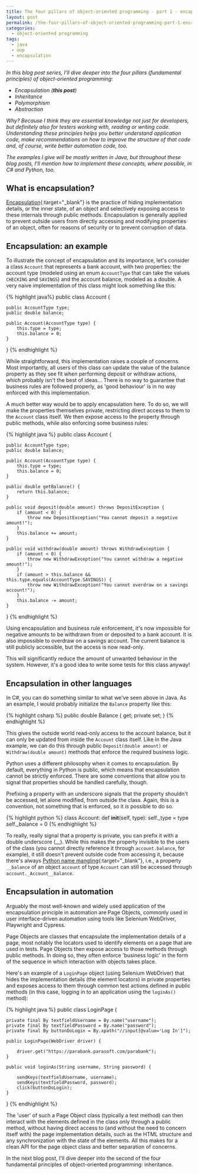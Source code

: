```yaml
---
title: The four pillars of object-oriented programming - part 1 - encapsulation
layout: post
permalink: /the-four-pillars-of-object-oriented-programming-part-1-encapsulation/
categories:
  - object-oriented programming
tags:
  - java
  - oop
  - encapsulation
---
```

_In this blog post series, I'll dive deeper into the four pillars (fundamental principles) of object-oriented programming:_

* _Encapsulation (**this post**)_
* _Inheritance_
* _Polymorphism_
* _Abstraction_

_Why? Because I think they are essential knowledge not just for developers, but definitely also for testers working with, reading or writing code. Understanding these principles helps you better understand application code, make recommendations on how to improve the structure of that code and, of course, write better automation code, too._

_The examples I give will be mostly written in Java, but throughout these blog posts, I'll mention how to implement these concepts, where possible, in C# and Python, too._

## What is encapsulation?
[Encapsulation](https://en.wikipedia.org/wiki/Encapsulation_(computer_programming)){:target="_blank"} is the practice of hiding implementation details, or the inner state, of an object and selectively exposing access to these internals through public methods. Encapsulation is generally applied to prevent outside users from directly accessing and modifying properties of an object, often for reasons of security or to prevent corruption of data.

## Encapsulation: an example
To illustrate the concept of encapsulation and its importance, let's consider a class `Account` that represents a bank account, with two properties: the account type (modeled using an enum `AccountType` that can take the values `CHECKING` and `SAVINGS`) and the account balance, modeled as a double. A very naive implementation of this class might look something like this:

{% highlight java%}
public class Account {

    public AccountType type;
    public double balance;
    
    public Account(AccountType type) {
        this.type = type;
        this.balance = 0;
    }
}
{% endhighlight %}

While straightforward, this implementation raises a couple of concerns. Most importantly, all users of this class can update the value of the balance property as they see fit when performing deposit or withdraw actions, which probably isn't the best of ideas... There is no way to guarantee that business rules are followed properly, as 'good behaviour' is in no way enforced with this implementation.

A much better way would be to apply encapsulation here. To do so, we will make the properties themselves private, restricting direct access to them to the `Account` class itself. We then expose access to the property through public methods, while also enforcing some business rules:

{% highlight java %}
public class Account {

    public AccountType type;
    public double balance;

    public Account(AccountType type) {
        this.type = type;
        this.balance = 0;
    }
	
	public double getBalance() {
        return this.balance;
    }
    
    public void deposit(double amount) throws DepositException {
        if (amount < 0) {
            throw new DepositException("You cannot deposit a negative amount!");
        }
        this.balance += amount;
    }
    
    public void withdraw(double amount) throws WithdrawException {
        if (amount < 0) {
            throw new WithdrawException("You cannot withdraw a negative amount!");
        }
        if (amount > this.balance && this.type.equals(AccountType.SAVINGS)) {
            throw new WithdrawException("You cannot overdraw on a savings account!");
        }
        this.balance -= amount;
    }
}
{% endhighlight %}

Using encapsulation and business rule enforcement, it's now impossible for negative amounts to be withdrawn from or deposited to a bank account. It is also impossible to overdraw on a savings account. The current balance is still publicly accessible, but the access is now read-only.

This will significantly reduce the amount of unwanted behaviour in the system. However, it's a good idea to write some tests for this class anyway!

## Encapsulation in other languages
In C#, you can do something similar to what we've seen above in Java. As an example, I would probably initialize the `Balance` property like this:

{% highlight csharp %}
public double Balance { get; private set; }
{% endhighlight %}

This gives the outside world read-only access to the account balance, but it can only be updated from inside the `Account` class itself. Like in the Java example, we can do this through public `Deposit(double amount)` or `Withdraw(double amount)` methods that enforce the required business logic.

Python uses a different philosophy when it comes to encapsulation. By default, everything in Python is public, which means that encapsulation cannot be strictly enforced. There are some conventions that allow you to signal that properties should be handled carefully, though.

Prefixing a property with an underscore signals that the property shouldn't be accessed, let alone modified, from outside the class. Again, this is a convention, not something that is enforced, so it _is_ possible to do so.

{% highlight python %}
class Account:
    def __init__(self, type):
        self._type = type
        self._balance = 0
{% endhighlight %}

To really, really signal that a property is private, you can prefix it with a double underscore (__). While this makes the property invisible to the users of the class (you cannot directly reference it through `account.balance`, for example), it still doesn't prevent outside code from accessing it, because there's always [Python name mangling](https://www.geeksforgeeks.org/name-mangling-in-python/){:target="_blank"}, i.e., a property `__balance` of an object `account` of type `Account` can still be accessed through `account._Account__balance`.

## Encapsulation in automation
Arguably the most well-known and widely used application of the encapsulation principle in automation are Page Objects, commonly used in user interface-driven automation using tools like Selenium WebDriver, Playwright and Cypress.

Page Objects are classes that encapsulate the implementation details of a page, most notably the locators used to identify elements on a page that are used in tests. Page Objects then expose access to those methods through public methods. In doing so, they often enforce 'business logic' in the form of the sequence in which interaction with objects takes place.

Here's an example of a `LoginPage` object (using Selenium WebDriver) that hides the implementation details (the element locators) in private properties and exposes access to them through common test actions defined in public methods (in this case, logging in to an application using the `loginAs()` method):

{% highlight java %}
public class LoginPage {

    private final By textfieldUsername = By.name("username");
    private final By textfieldPassword = By.name("password");
    private final By buttonDoLogin = By.xpath("//input[@value='Log In']");

    public LoginPage(WebDriver driver) {

        driver.get("https://parabank.parasoft.com/parabank");
    }

    public void loginAs(String username, String password) {

        sendKeys(textfieldUsername, username);
        sendKeys(textfieldPassword, password);
        click(buttonDoLogin);
    }
}
{% endhighlight %}

The 'user' of such a Page Object class (typically a test method) can then interact with the elements defined in the class only through a public method, without having direct access to (and without the need to concern itself with) the page implementation details, such as the HTML structure and any synchronization with the state of the elements. All this makes for a clean API for the page object class and better separation of concerns.

In the next blog post, I'll dive deeper into the second of the four fundamental principles of object-oriented programming: inheritance.